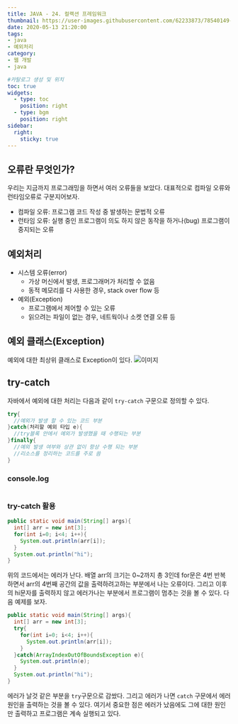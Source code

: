 ```yaml
---
title: JAVA - 24. 컬랙션 프레임워크
thumbnail: https://user-images.githubusercontent.com/62233873/78540149-aa58da80-782e-11ea-9754-33ae5e40ec43.jpg
date: 2020-05-13 21:20:00
tags: 
- java
- 예외처리
category:
- 웹 개발
- java

#카탈로그 생성 및 위치
toc: true
widgets:
  - type: toc
    position: right
  - type: bgm
    position: right
sidebar:
  right:
    sticky: true
---
```


## 오류란 무엇인가?
우리는 지금까지 프로그래밍을 하면서 여러 오류들을 보았다. 대표적으로 컴파일 오류와 런타임오류로 구분지어보자.
- 컴파일 오류: 프로그램 코드 작성 중 발생하는 문법적 오류
- 런타임 오류: 실행 중인 프로그램이 의도 하지 않은 동작을 하거나(bug) 프로그램이 중지되는 오류 

## 예외처리
- 시스템 오류(error)
  - 가상 머신에서 발생, 프로그래머가 처리할 수 없음
  - 동적 메모리를 다 사용한 경우, stack over flow 등
- 예외(Exception)
  - 프로그램에서 제어할 수 있는 오류
  - 읽으려는 파일이 없는 경우, 네트웍이나 소켓 연결 오류 등

## 예외 클래스(Exception)
예외에 대한 최상위 클래스로 Exception이 있다.
![이미지]()


## try-catch
자바에서 예외에 대한 처리는 다음과 같이 `try-catch` 구문으로 정의할 수 있다.
```java
try{
  //예외가 발생 할 수 있는 코드 부분
}catch(처리할 예외 타입 e){
  //try블록 안에서 예외가 발생했을 때 수행되는 부분
}finally{
  //예외 발생 여부와 상관 없이 항상 수행 되는 부분
  //리소스를 정리하는 코드를 주로 씀
}
```

### console.log
```java

```

### try-catch 활용
```java
public static void main(String[] args){
  int[] arr = new int[3];
  for(int i=0; i<4; i++){
    System.out.println(arr[i]);
  }
  System.out.println("hi");
}
```
위의 코드에서는 에러가 난다. 배열 arr의 크기는 0~2까지 총 3인데 for문은 4번 반복하면서 arr의 4번째 공간의 값을 출력하려고하는 부분에서 나는 오류이다. 그리고 이후의 hi문자를 출력하지 않고 에러가나는 부분에서 프로그램이 멈추는 것을 볼 수 있다. 다음 예제를 보자.

```java
public static void main(String[] args){
  int[] arr = new int[3];
  try{
    for(int i=0; i<4; i++){
      System.out.println(arr[i]);
    }
  }catch(ArrayIndexOutOfBoundsException e){
    System.out.println(e);
  }
  System.out.println("hi");
}
```
에러가 날것 같은 부분을 `try`구문으로 감쌌다. 그리고 에러가 나면 `catch` 구문에서 에러원인을 출력하는 것을 볼 수 있다. 여기서 중요한 점은 에러가 났음에도 그에 대한 원인만 출력하고 프로그램은 계속 실행되고 있다.

